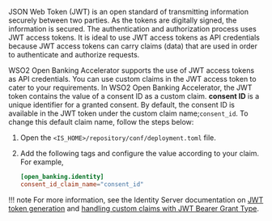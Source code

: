 JSON Web Token (JWT) is an open standard of transmitting information securely between two parties. As the tokens 
are digitally signed, the information is secured. The authentication and authorization process uses JWT access tokens. 
It is ideal to use JWT access tokens as API credentials because JWT access tokens can carry claims (data) that are used 
in order to authenticate and authorize requests.

WSO2 Open Banking Accelerator supports the use of JWT access tokens as API credentials. You can use custom claims in the 
JWT access token to cater to your requirements. In WSO2 Open Banking Accelerator, the JWT token contains the value of a 
consent ID as a custom claim. **consent ID** is a unique identifier for a granted consent. By default, the consent ID is 
available in the JWT token under the custom claim name;`consent_id`. To change this default claim name, follow the steps 
below:

1. Open the `<IS_HOME>/repository/conf/deployment.toml` file.
2. Add the following tags and configure the value according to your claim. For example,

    ``` toml
    [open_banking.identity]
    consent_id_claim_name="consent_id"
    ```

!!! note
    For more information, see the Identity Server documentation on [JWT token generation](https://is.docs.wso2.com/en/latest/learn/jwt-token-generation/#jwt-token-generation) 
    and [handling custom claims with JWT Bearer Grant Type](https://is.docs.wso2.com/en/latest/learn/handling-custom-claims-with-the-jwt-bearer-grant-type/#handling-custom-claims-with-the-jwt-bearer-grant-type).

